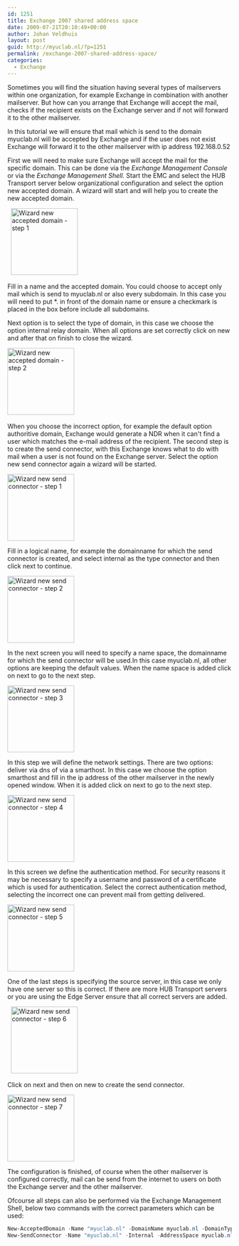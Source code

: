 ```yaml
---
id: 1251
title: Exchange 2007 shared address space
date: 2009-07-21T20:10:49+00:00
author: Johan Veldhuis
layout: post
guid: http://myuclab.nl/?p=1251
permalink: /exchange-2007-shared-address-space/
categories:
  - Exchange
---
```

Sometimes you will find the situation having several types of mailservers within one organization, for example Exchange in combination with another mailserver. But how can you arrange that Exchange will accept the mail, checks if the recipient exists on the Exchange server and if not will forward it to the other mailserver.

In this tutorial we will ensure that mail which is send to the domain myuclab.nl will be accepted by Exchange and if the user does not exist Exchange will forward it to the other mailserver with ip address 192.168.0.52

First we will need to make sure Exchange will accept the mail for the specific domain. This can be done via the <em>Exchange Management Console</em> or via the <em>Exchange Management Shell.</em>
Start the EMC and select the HUB Transport server below organizational configuration and select the option new accepted domain. A wizard will start and will help you to create the new accepted domain.

 
<a title="Wizard new accepted domain - step 1" href="https://myuclab.nl/wp-content/uploads/2009/07/new_accepted_domainl.jpg"><img class="alignnone size-thumbnail wp-image-1254" title="Wizard new accepted domain - step 1" src="https://myuclab.nl/wp-content/uploads/2009/07/new_accepted_domainl-150x150.jpg" alt="Wizard new accepted domain - step 1" width="150" height="150" /></a>

Fill in a name and the accepted domain. You could choose to accept only mail which is send to myuclab.nl or also every subdomain. In this case you will need to put *. in front of the domain name or ensure a checkmark is placed in the box before include all subdomains.

Next option is to select the type of domain, in this case we choose the option internal relay domain. When all options are set correctly click on new and after that on finish to close the wizard.

<a title="Wizard new accepted domain - step 2" href="https://myuclab.nl/wp-content/uploads/2009/07/new_accepted_domain_2.jpg"><img class="alignnone size-thumbnail wp-image-1253" title="Wizard new accepted domain - step 2" src="https://myuclab.nl/wp-content/uploads/2009/07/new_accepted_domain_2-150x150.jpg" alt="Wizard new accepted domain - step 2" width="150" height="150" /></a>
 

When you choose the incorrect option, for example the default option authoritive domain, Exchange would generate a NDR when it can't find a user which matches the e-mail address of the recipient.
The second step is to create the send connector, with this Exchange knows what to do with mail when a user is not found on the Exchange server. Select the option new send connector again a wizard will be started.

<a title="Wizard new send connector - step 1" href="https://myuclab.nl/wp-content/uploads/2009/07/new__send_connector.jpg"><img class="alignnone size-thumbnail wp-image-1255" title="Wizard new send connector - step 1" src="https://myuclab.nl/wp-content/uploads/2009/07/new_send_connector-150x150.jpg" alt="Wizard new send connector - step 1" width="150" height="150" /></a>

Fill in a logical name, for example the domainname for which the send connector is created, and select internal as the type connector and then click next to continue.

<a title="Wizard new send connector - step 2" href="https://myuclab.nl/wp-content/uploads/2009/07/new__send_connector_2.jpg"><img class="alignnone size-thumbnail wp-image-1257" title="Wizard new send connector - step 2" src="https://myuclab.nl/wp-content/uploads/2009/07/new_send_connector_2-150x150.jpg" alt="Wizard new send connector - step 2" width="150" height="150" /></a>

In the next screen you will need to specify a name space, the domainname for which the send connector will be used.In this case myuclab.nl, all other options are keeping the default values. When the name space is added click on next to go to the next step.
 

<a title="Wizard new send connector - step 3" href="https://myuclab.nl/wp-content/uploads/2009/07/new__send_connector_3.jpg"><img class="alignnone size-thumbnail wp-image-1258" title="Wizard new send connector - step 3" src="https://myuclab.nl/wp-content/uploads/2009/07/new_send_connector_3-150x150.jpg" alt="Wizard new send connector - step 3" width="150" height="150" /></a>

In this step we will define the network settings. There are two options: deliver via dns of via a smarthost. In this case we choose the option smarthost and fill in the ip address of the other mailserver in the newly opened window. When it is added click on next to go to the next step.

<a title="Wizard new send connector - step 4" href="https://myuclab.nl/wp-content/uploads/2009/07/new__send_connector_4.jpg"><img class="alignnone size-thumbnail wp-image-1259" title="Wizard new send connector - step 4" src="https://myuclab.nl/wp-content/uploads/2009/07/new_send_connector_4-150x150.jpg" alt="Wizard new send connector - step 4" width="150" height="150" /></a>

In this screen we define the authentication method. For security reasons it may be necessary to specify a username and password of a certificate which is used for authentication. Select the correct authentication method, selecting the incorrect one can prevent mail from getting delivered.

<a title="Wizard new send connector - step 5" href="https://myuclab.nl/wp-content/uploads/2009/07/new__send_connector_5.jpg"><img class="alignnone size-thumbnail wp-image-1260" title="Wizard new send connector - step 5" src="https://myuclab.nl/wp-content/uploads/2009/07/new_send_connector_5-150x150.jpg" alt="Wizard new send connector - step 5" width="150" height="150" /></a>

One of the last steps is specifying the source server, in this case we only have one server so this is correct. If there are more HUB Transport servers or you are using the Edge Server ensure that all correct servers are added.

 
<a title="Wizard new send connector - step 6" href="https://myuclab.nl/wp-content/uploads/2009/07/new__send_connector_6.jpg"><img class="alignnone size-thumbnail wp-image-1261" title="Wizard new send connector - step 6" src="https://myuclab.nl/wp-content/uploads/2009/07/new_send_connector_6-150x150.jpg" alt="Wizard new send connector - step 6" width="150" height="150" /></a>

Click on next and then on new to create the send connector.

<a title="Wizard new send connector - step 7" href="https://myuclab.nl/wp-content/uploads/2009/07/new__send_connector_7.jpg"><img class="alignnone size-thumbnail wp-image-1262" title="Wizard new send connector - step 7" src="https://myuclab.nl/wp-content/uploads/2009/07/new_send_connector_7-150x150.jpg" alt="Wizard new send connector - step 7" width="150" height="150" /></a>

The configuration is finished, of course when the other mailserver is configured correctly, mail can be send from the internet to users on both the Exchange server and the other mailserver.

Ofcourse all steps can also be performed via the Exchange Management Shell, below two commands with the correct parameters which can be used:

```PowerShell
New-AcceptedDomain -Name "myuclab.nl" -DomainName myuclab.nl -DomainType InternalRelay
New-SendConnector -Name "myuclab.nl" -Internal -AddressSpace myuclab.nl -DnsRoutingEnabled $false -SmartHosts 192.168.0.52 -SmartHostAuthMechanism ExternalAuthoritative -MaxMessageSize 20MB
```